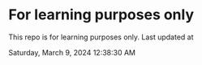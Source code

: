 # For learning purposes only
This repo is for learning purposes only.
Last updated at

Saturday, March 9, 2024 12:38:30 AM

